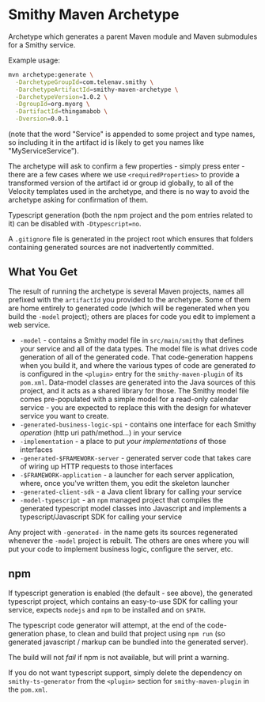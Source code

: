 Smithy Maven Archetype
======================

Archetype which generates a parent Maven module and Maven submodules
for a Smithy service.

Example usage:

```sh
mvn archetype:generate \
  -DarchetypeGroupId=com.telenav.smithy \
  -DarchetypeArtifactId=smithy-maven-archetype \
  -DarchetypeVersion=1.0.2 \
  -DgroupId=org.myorg \
  -DartifactId=thingamabob \
  -Dversion=0.0.1
```

(note that the word "Service" is appended to some project and
type names, so including it in the artifact id is likely to get
you names like "MyServiceService").

The archetype will ask to confirm a few properties - simply press
enter - there are a few cases where we use `<requiredProperties>`
to provide a transformed version of the artifact id or group id
globally, to all of the Velocity templates used in the archetype,
and there is no way to avoid the archetype asking for confirmation
of them.

Typescript generation (both the npm project and the pom entries
related to it) can be disabled with `-Dtypescript=no`.

A `.gitignore` file is generated in the project root which ensures
that folders containing generated sources are not inadvertently
committed.


What You Get
------------

The result of running the archetype is several Maven projects,
names all prefixed with the `artifactId` you provided to the
archetype.  Some of them are home entirely to generated code
(which will be regenerated when you build the `-model` project);
others are places for code you edit to implement a web service.

 * `-model` - contains a Smithy model file in `src/main/smithy`
that defines your service and all of the data types.  The model
file is what drives code generation of all of the generated
code.  That code-generation happens when you build it, and where
the various types of code are generated *to* is configured in the
`<plugin>` entry for the `smithy-maven-plugin` of its `pom.xml`.
Data-model classes are generated into the Java sources of this
project, and it acts as a shared library for those.
The Smithy model file comes pre-populated with a simple model
for a read-only calendar service - you are expected to replace
this with the design for whatever service you want to create.
 * `-generated-business-logic-spi` - contains one interface for
each Smithy *operation* (http uri path/method...) in your service
 * `-implementation` - a place to put *your implementations* of
those interfaces
 * `-generated-$FRAMEWORK-server` - generated server code that
takes care of wiring up HTTP requests to those interfaces
 * `-$FRAMEWORK-application` - a launcher for each server
application, where, once you've written them, you edit the
skeleton launcher
 * `-generated-client-sdk` - a Java client library for calling
your service
 * `-model-typescript` - an `npm` managed project that compiles
the generated typescript model classes into Javascript and implements
a typescript/Javascript SDK for calling your service

Any project with `-generated-` in the name gets its sources regenerated
whenever the `-model` project is rebuilt.  The others are ones where
you will put your code to implement business logic, configure the
server, etc.


npm
---

If typescript generation is enabled (the default - see above),
the generated typescript project, which contains an easy-to-use SDK
for calling your service, expects `nodejs` and `npm` to be installed
and on `$PATH`.

The typescript code generator will attempt, at the end of the code-generation
phase, to clean and build that project using `npm run` (so generated
javascript / markup can be bundled into the generated server).

The build will not *fail* if npm is not available, but will print a
warning.

If you do not want typescript support, simply delete the dependency on
`smithy-ts-generator` from the `<plugin>` section for `smithy-maven-plugin`
in the `pom.xml`.
